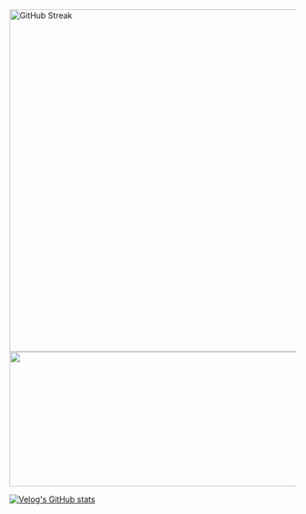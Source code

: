 <a href="https://git.io/streak-stats">
  <img
    src="https://streak-stats.demolab.com?user=gkdudans&theme=vue&card_height=236"
    alt="GitHub Streak"
    width="600"
  />
</a>

<a href="https://github.com/devxb/gitanimals">
  <img
    src="https://render.gitanimals.org/farms/gkdudans"
    width="600"
    height="236"
  />
</a>

[![Velog's GitHub stats](https://velog-readme-stats.vercel.app/api?name=ansgkdud)](https://github.com/gkdudans/velog-readme-stats)
